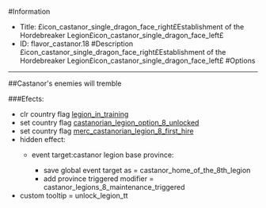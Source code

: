 #Information
 - Title: £icon_castanor_single_dragon_face_right£Establishment of the Hordebreaker Legion£icon_castanor_single_dragon_face_left£
 - ID: flavor_castanor.18
#Description
£icon_castanor_single_dragon_face_right£Establishment of the Hordebreaker Legion£icon_castanor_single_dragon_face_left£
#Options

___
##Castanor's enemies will tremble

###Efects:<ul><li>clr country flag [legion_in_training](../flags/legion_in_training.md)</li><li>set country flag [castanorian_legion_option_8_unlocked](../flags/castanorian_legion_option_8_unlocked.md)</li><li>set country flag [merc_castanorian_legion_8_first_hire](../flags/merc_castanorian_legion_8_first_hire.md)</li><li>hidden effect:</li><ul><li>event target:castanor legion base province:</li><ul><li>save global event target as = castanor_home_of_the_8th_legion</li><li>add province triggered modifier = castanor_legions_8_maintenance_triggered</li></ul></ul><li>custom tooltip = unlock_legion_tt</li></ul>
